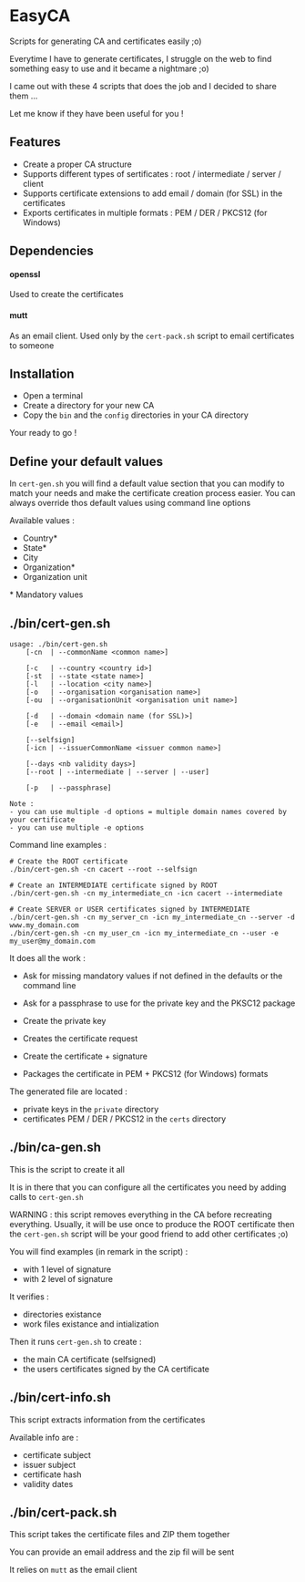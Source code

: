 # EasyCA

Scripts for generating CA and certificates easily ;o)

Everytime I have to generate certificates, I struggle on the web to find something easy to use and it became a nightmare ;o)

I came out with these 4 scripts that does the job and I decided to share them ...

Let me know if they have been useful for you !

## Features

- Create a proper CA structure
- Supports different types of sertificates : root / intermediate / server / client
- Supports certificate extensions to add email / domain (for SSL) in the certificates
- Exports certificates in multiple formats : PEM / DER / PKCS12 (for Windows)

## Dependencies

#### openssl

Used to create the certificates

#### mutt

As an email client. Used only by the `cert-pack.sh` script to email certificates to someone

## Installation

- Open a terminal
- Create a directory for your new CA
- Copy the `bin` and the `config` directories in your CA directory

Your ready to go !

## Define your default values

In `cert-gen.sh` you will find a default value section that you can modify to match your needs and make the certificate creation process easier. You can always override thos default values using command line options

Available values :

- Country\*
- State\*
- City
- Organization\*
- Organization unit

\* Mandatory values

## ./bin/cert-gen.sh

```
usage: ./bin/cert-gen.sh
    [-cn  | --commonName <common name>]

    [-c   | --country <country id>]
    [-st  | --state <state name>]
    [-l   | --location <city name>]
    [-o   | --organisation <organisation name>]
    [-ou  | --organisationUnit <organisation unit name>]

    [-d   | --domain <domain name (for SSL)>]
    [-e   | --email <email>]

    [--selfsign]
    [-icn | --issuerCommonName <issuer common name>]

    [--days <nb validity days>]
    [--root | --intermediate | --server | --user]

    [-p   | --passphrase]

Note :
- you can use multiple -d options = multiple domain names covered by your certificate
- you can use multiple -e options
```

Command line examples :

```
# Create the ROOT certificate
./bin/cert-gen.sh -cn cacert --root --selfsign

# Create an INTERMEDIATE certificate signed by ROOT
./bin/cert-gen.sh -cn my_intermediate_cn -icn cacert --intermediate

# Create SERVER or USER certificates signed by INTERMEDIATE
./bin/cert-gen.sh -cn my_server_cn -icn my_intermediate_cn --server -d www.my_domain.com
./bin/cert-gen.sh -cn my_user_cn -icn my_intermediate_cn --user -e my_user@my_domain.com
```

It does all the work :

- Ask for missing mandatory values if not defined in the defaults or the command line
- Ask for a passphrase to use for the private key and the PKSC12 package

- Create the private key
- Creates the certificate request
- Create the certificate + signature
- Packages the certificate in PEM + PKCS12 (for Windows) formats

The generated file are located :

- private keys in the `private` directory
- certificates PEM / DER / PKCS12 in the `certs` directory

## ./bin/ca-gen.sh

This is the script to create it all

It is in there that you can configure all the certificates you need by adding calls to `cert-gen.sh`

WARNING : this script removes everything in the CA before recreating everything. Usually, it will be use once to produce the ROOT certificate then the `cert-gen.sh` script will be your good friend to add other certificates ;o)

You will find examples (in remark in the script) :

- with 1 level of signature
- with 2 level of signature

It verifies :

- directories existance
- work files existance and intialization

Then it runs `cert-gen.sh` to create :

- the main CA certificate (selfsigned)
- the users certificates signed by the CA certificate

## ./bin/cert-info.sh

This script extracts information from the certificates

Available info are :

- certificate subject
- issuer subject
- certificate hash
- validity dates

## ./bin/cert-pack.sh

This script takes the certificate files and ZIP them together

You can provide an email address and the zip fil will be sent

It relies on `mutt` as the email client
